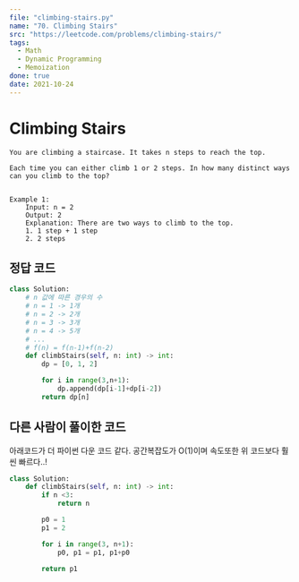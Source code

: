 ```yaml
---
file: "climbing-stairs.py"
name: "70. Climbing Stairs"
src: "https://leetcode.com/problems/climbing-stairs/"
tags:
  - Math
  - Dynamic Programming
  - Memoization
done: true
date: 2021-10-24
---
```


# Climbing Stairs

```text
You are climbing a staircase. It takes n steps to reach the top.

Each time you can either climb 1 or 2 steps. In how many distinct ways can you climb to the top?


Example 1:
    Input: n = 2
    Output: 2
    Explanation: There are two ways to climb to the top.
    1. 1 step + 1 step
    2. 2 steps

```

## 정답 코드

```python
class Solution:
    # n 값에 따른 경우의 수
    # n = 1 -> 1개
    # n = 2 -> 2개
    # n = 3 -> 3개
    # n = 4 -> 5개
    # ...
    # f(n) = f(n-1)+f(n-2)
    def climbStairs(self, n: int) -> int:
        dp = [0, 1, 2]

        for i in range(3,n+1):
            dp.append(dp[i-1]+dp[i-2])
        return dp[n]
```

## 다른 사람이 풀이한 코드

아래코드가 더 파이썬 다운 코드 같다. 공간복잡도가 O(1)이며 속도또한 위 코드보다 훨씬 빠르다..!

```python
class Solution:
    def climbStairs(self, n: int) -> int:
        if n <3:
            return n

        p0 = 1
        p1 = 2

        for i in range(3, n+1):
            p0, p1 = p1, p1+p0

        return p1
```

